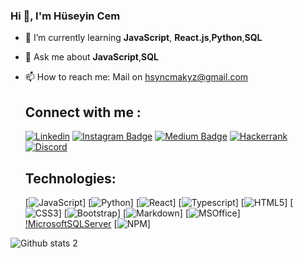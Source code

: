 ### Hi 👋, I'm Hüseyin Cem

<!--
**huseyincemakyuz/huseyincemakyuz** is a ✨ _special_ ✨ repository because its `README.md` (this file) appears on your GitHub profile.-->

- 🌱 I’m currently learning **JavaScript**, **React.js**,**Python**,**SQL**
- 💬 Ask me about **JavaScript**,**SQL** 
- 📫 How to reach me: Mail on hsyncmakyz@gmail.com

  ## Connect with me :
  [![Linkedin](https://i.stack.imgur.com/gVE0j.png)](https://www.linkedin.com/in/huseyin-cem-akyuz/)
  [![Instagram Badge](https://img.shields.io/badge/-Instagram-C13584?style=flat-quare&labelColor=C13584&logo=instagram&logoColor=white&link=link)](https://www.instagram.com/hsyncmakyz/) 
  [![Medium Badge](https://img.shields.io/badge/-Medium-757575?style=flat-quare&labelColor=757575&logo=Medium&logoColor=white&link=link)](https://medium.com/@hsyncmakyz)
  [![Hackerrank](https://img.shields.io/badge/-Hackerrank-2EC866?style=for-the-badge&logo=HackerRank&logoColor=white)](https://www.hackerrank.com/hsyncmakyz)
  [![Discord](https://img.shields.io/badge/Discord-5865F2?style=for-the-badge&logo=discord&logoColor=white)]()
 
 
  ## Technologies:
  
  [![JavaScript](https://img.shields.io/badge/JavaScript-323330?style=for-the-badge&logo=javascript&logoColor=F7DF1E)]
  [![Python](https://img.shields.io/badge/Python-FFD43B?style=for-the-badge&logo=python&logoColor=blue)]
  [![React](https://img.shields.io/badge/React-20232A?style=for-the-badge&logo=react&logoColor=61DAFB)]
  [![Typescript](https://img.shields.io/badge/TypeScript-007ACC?style=for-the-badge&logo=typescript&logoColor=white)]
  [![HTML5](https://img.shields.io/badge/HTML5-E34F26?style=for-the-badge&logo=html5&logoColor=white)]
  [![CSS3](https://img.shields.io/badge/CSS3-1572B6?style=for-the-badge&logo=css3&logoColor=white)]
  [![Bootstrap](https://img.shields.io/badge/Bootstrap-563D7C?style=for-the-badge&logo=bootstrap&logoColor=white)]
  [![Markdown](https://img.shields.io/badge/Markdown-000000?style=for-the-badge&logo=markdown&logoColor=white)]
  [![MSOffice](https://img.shields.io/badge/Microsoft_Office-D83B01?style=for-the-badge&logo=microsoft-office&logoColor=white)]
  [!MicrosoftSQLServer](https://img.shields.io/badge/Microsoft%20SQL%20Sever-CC2927?style=for-the-badge&logo=microsoft%20sql%20server&logoColor=white)
  [![NPM](https://img.shields.io/badge/npm-CB3837?style=for-the-badge&logo=npm&logoColor=white)]
 
 
 ![Github stats 2](https://github-readme-stats.vercel.app/api?username=kullanıcıadınız&show_icons=true&theme=radical)

  
